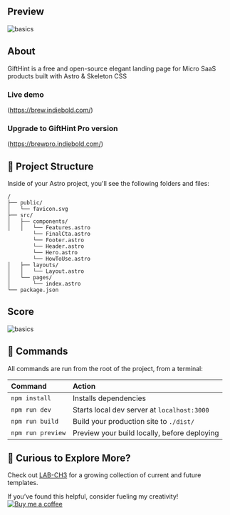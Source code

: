 ## Preview
![basics](./src/demo/brew-thumbnail.png)


## About
GiftHint is a free and open-source elegant landing page for Micro SaaS products built with Astro & Skeleton CSS

### Live demo
(https://brew.indiebold.com/)

### Upgrade to GiftHint Pro version
(https://brewpro.indiebold.com/)


## 🚀 Project Structure

Inside of your Astro project, you'll see the following folders and files:

```
/
├── public/
│   └── favicon.svg
├── src/
│   ├── components/
│   │   └── Features.astro
        └── FinalCta.astro
        └── Footer.astro
        └── Header.astro
        └── Hero.astro
        └── HowToUse.astro
│   ├── layouts/
│   │   └── Layout.astro
│   └── pages/
│       └── index.astro
└── package.json
```

## Score
![basics](./src/demo/score.png)


## 🧞 Commands

All commands are run from the root of the project, from a terminal:

| Command                   | Action                                           |
| :------------------------ | :----------------------------------------------- |
| `npm install`             | Installs dependencies                            |
| `npm run dev`             | Starts local dev server at `localhost:3000`      |
| `npm run build`           | Build your production site to `./dist/`          |
| `npm run preview`         | Preview your build locally, before deploying     |






## 👀 Curious to Explore More?

Check out [LAB-CH3](https://github.com/LaB-CH3) for a growing collection of current and future templates.

If you’ve found this helpful, consider fueling my creativity!  
[![Buy me a coffee](https://www.buymeacoffee.com/assets/img/custom_images/orange_img.png)](https://www.buymeacoffee.com/d2OuR1c)